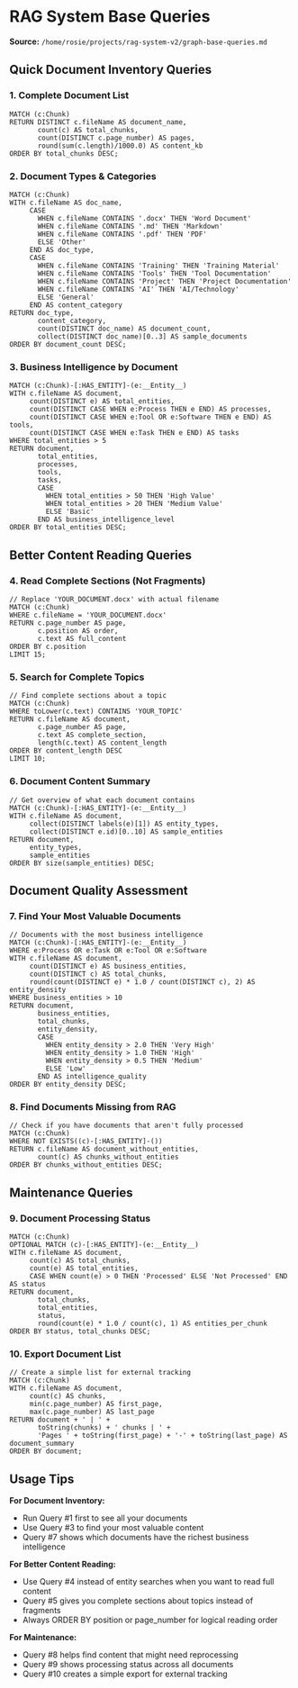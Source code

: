 # RAG System Base Queries

**Source:** `/home/rosie/projects/rag-system-v2/graph-base-queries.md`

## Quick Document Inventory Queries

### 1. Complete Document List
```cypher
MATCH (c:Chunk)
RETURN DISTINCT c.fileName AS document_name,
       count(c) AS total_chunks,
       count(DISTINCT c.page_number) AS pages,
       round(sum(c.length)/1000.0) AS content_kb
ORDER BY total_chunks DESC;
```

### 2. Document Types & Categories
```cypher
MATCH (c:Chunk)
WITH c.fileName AS doc_name,
     CASE 
       WHEN c.fileName CONTAINS '.docx' THEN 'Word Document'
       WHEN c.fileName CONTAINS '.md' THEN 'Markdown'
       WHEN c.fileName CONTAINS '.pdf' THEN 'PDF'
       ELSE 'Other'
     END AS doc_type,
     CASE
       WHEN c.fileName CONTAINS 'Training' THEN 'Training Material'
       WHEN c.fileName CONTAINS 'Tools' THEN 'Tool Documentation'
       WHEN c.fileName CONTAINS 'Project' THEN 'Project Documentation'
       WHEN c.fileName CONTAINS 'AI' THEN 'AI/Technology'
       ELSE 'General'
     END AS content_category
RETURN doc_type,
       content_category,
       count(DISTINCT doc_name) AS document_count,
       collect(DISTINCT doc_name)[0..3] AS sample_documents
ORDER BY document_count DESC;
```

### 3. Business Intelligence by Document
```cypher
MATCH (c:Chunk)-[:HAS_ENTITY]-(e:__Entity__)
WITH c.fileName AS document,
     count(DISTINCT e) AS total_entities,
     count(DISTINCT CASE WHEN e:Process THEN e END) AS processes,
     count(DISTINCT CASE WHEN e:Tool OR e:Software THEN e END) AS tools,
     count(DISTINCT CASE WHEN e:Task THEN e END) AS tasks
WHERE total_entities > 5
RETURN document,
       total_entities,
       processes,
       tools,
       tasks,
       CASE 
         WHEN total_entities > 50 THEN 'High Value'
         WHEN total_entities > 20 THEN 'Medium Value'
         ELSE 'Basic'
       END AS business_intelligence_level
ORDER BY total_entities DESC;
```

## Better Content Reading Queries

### 4. Read Complete Sections (Not Fragments)
```cypher
// Replace 'YOUR_DOCUMENT.docx' with actual filename
MATCH (c:Chunk)
WHERE c.fileName = 'YOUR_DOCUMENT.docx'
RETURN c.page_number AS page,
       c.position AS order,
       c.text AS full_content
ORDER BY c.position
LIMIT 15;
```

### 5. Search for Complete Topics
```cypher
// Find complete sections about a topic
MATCH (c:Chunk)
WHERE toLower(c.text) CONTAINS 'YOUR_TOPIC'
RETURN c.fileName AS document,
       c.page_number AS page,
       c.text AS complete_section,
       length(c.text) AS content_length
ORDER BY content_length DESC
LIMIT 10;
```

### 6. Document Content Summary
```cypher
// Get overview of what each document contains
MATCH (c:Chunk)-[:HAS_ENTITY]-(e:__Entity__)
WITH c.fileName AS document,
     collect(DISTINCT labels(e)[1]) AS entity_types,
     collect(DISTINCT e.id)[0..10] AS sample_entities
RETURN document,
     entity_types,
     sample_entities
ORDER BY size(sample_entities) DESC;
```

## Document Quality Assessment

### 7. Find Your Most Valuable Documents
```cypher
// Documents with the most business intelligence
MATCH (c:Chunk)-[:HAS_ENTITY]-(e:__Entity__)
WHERE e:Process OR e:Task OR e:Tool OR e:Software
WITH c.fileName AS document,
     count(DISTINCT e) AS business_entities,
     count(DISTINCT c) AS total_chunks,
     round(count(DISTINCT e) * 1.0 / count(DISTINCT c), 2) AS entity_density
WHERE business_entities > 10
RETURN document,
       business_entities,
       total_chunks,
       entity_density,
       CASE
         WHEN entity_density > 2.0 THEN 'Very High'
         WHEN entity_density > 1.0 THEN 'High'
         WHEN entity_density > 0.5 THEN 'Medium'
         ELSE 'Low'
       END AS intelligence_quality
ORDER BY entity_density DESC;
```

### 8. Find Documents Missing from RAG
```cypher
// Check if you have documents that aren't fully processed
MATCH (c:Chunk)
WHERE NOT EXISTS((c)-[:HAS_ENTITY]-())
RETURN c.fileName AS document_without_entities,
       count(c) AS chunks_without_entities
ORDER BY chunks_without_entities DESC;
```

## Maintenance Queries

### 9. Document Processing Status
```cypher
MATCH (c:Chunk)
OPTIONAL MATCH (c)-[:HAS_ENTITY]-(e:__Entity__)
WITH c.fileName AS document,
     count(c) AS total_chunks,
     count(e) AS total_entities,
     CASE WHEN count(e) > 0 THEN 'Processed' ELSE 'Not Processed' END AS status
RETURN document,
       total_chunks,
       total_entities,
       status,
       round(count(e) * 1.0 / count(c), 1) AS entities_per_chunk
ORDER BY status, total_chunks DESC;
```

### 10. Export Document List
```cypher
// Create a simple list for external tracking
MATCH (c:Chunk)
WITH c.fileName AS document,
     count(c) AS chunks,
     min(c.page_number) AS first_page,
     max(c.page_number) AS last_page
RETURN document + ' | ' + 
       toString(chunks) + ' chunks | ' + 
       'Pages ' + toString(first_page) + '-' + toString(last_page) AS document_summary
ORDER BY document;
```

## Usage Tips

**For Document Inventory:**
- Run Query #1 first to see all your documents
- Use Query #3 to find your most valuable content
- Query #7 shows which documents have the richest business intelligence

**For Better Content Reading:**
- Use Query #4 instead of entity searches when you want to read full content
- Query #5 gives you complete sections about topics instead of fragments
- Always ORDER BY position or page_number for logical reading order

**For Maintenance:**
- Query #8 helps find content that might need reprocessing
- Query #9 shows processing status across all documents
- Query #10 creates a simple export for external tracking
